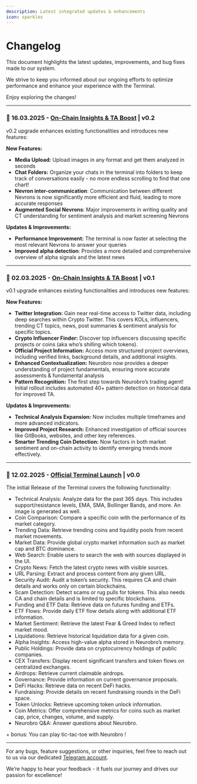 ```yaml
---
description: Latest integrated updates & enhancements
icon: sparkles
---
```


# Changelog

This document highlights the latest updates, improvements, and bug fixes made to our system.&#x20;

We strive to keep you informed about our ongoing efforts to optimize performance and enhance your experience with the Terminal.&#x20;

Enjoy exploring the changes!

***

### **🔸 16**.03.2025 - [On-Chain Insights & TA Boost](https://x.com/0xNeurobro/status/1889799793825755332) | v0.2

v0.2 upgrade enhances existing functionalities and introduces new features:

**New Features:**

* **Media Upload:** Upload images in any format and get them analyzed in seconds
* **Chat Folders:** Organize your chats in the terminal into folders to keep track of conversations easily - no more endless scrolling to find that one chart!
* **Nevron inter-communication**: Communication between different Nevrons is now significantly more efficient and fluid, leading to more accurate responses
* **Augmented Social Nevrons**: Major improvements in writing quality and CT understanding for sentiment analysis and market screening Nevrons

**Updates & Improvements:**

* **Performance Improvement:** The terminal is now faster at selecting the most relevant Nevrons to answer your queries
* **Improved alpha detection**: Provides a more detailed and comprehensive overview of alpha signals and the latest news

***

### **🔸 0**2.03.2025 - [On-Chain Insights & TA Boost](https://x.com/0xNeurobro/status/1889799793825755332) | v0.1

v0.1 upgrade enhances existing functionalities and introduces new features:

**New Features:**

* **Twitter Integration:** Gain near real-time access to Twitter data, including deep searches within Crypto Twitter. This covers KOLs, influencers, trending CT topics, news, post summaries & sentiment analysis for specific topics.
* **Crypto Influencer Finder:** Discover top influencers discussing specific projects or coins (aka who’s shilling which tokens).
* **Official Project Information:** Access more structured project overviews, including verified links, background details, and additional insights.
* **Enhanced Contextualization:** Neurobro now provides a deeper understanding of project fundamentals, ensuring more accurate assessments & fundamental analysis
* **Pattern Recognition:** The first step towards Neurobro’s trading agent! Initial rollout includes automated 40+ pattern detection on historical data for improved TA.

**Updates & Improvements:**

* **Technical Analysis Expansion:** Now includes multiple timeframes and more advanced indicators.
* **Improved Project Research:** Enhanced investigation of official sources like GitBooks, websites, and other key references.
* **Smarter Trending Coin Detection:** Now factors in both market sentiment and on-chain activity to identify emerging trends more effectively.

***

### **🔸** 12.02.2025 - [Official Terminal Launch](https://terminal.neurobro.ai/) | v0.0

The initial Release of the Terminal covers the following functionality:

* Technical Analysis: Analyze data for the past 365 days. This includes support/resistance levels, EMA, SMA, Bollinger Bands, and more. An image is generated as well.
* Coin Comparison: Compare a specific coin with the performance of its market category.
* Trending Data: Retrieve trending coins and liquidity pools from recent market movements.
* Market Data: Provide global crypto market information such as market cap and BTC dominance.
* Web Search: Enable users to search the web with sources displayed in the UI.
* Crypto News: Fetch the latest crypto news with visible sources.
* URL Parsing: Extract and process content from any given URL.
* Security Audit: Audit a token’s security. This requires CA and chain details and works only on certain blockchains.
* Scam Detection: Detect scams or rug pulls for tokens. This also needs CA and chain details and is limited to specific blockchains.
* Funding and ETF Data: Retrieve data on futures funding and ETFs.
* ETF Flows: Provide daily ETF flow details along with additional ETF information.
* Market Sentiment: Retrieve the latest Fear & Greed Index to reflect market mood.
* Liquidations: Retrieve historical liquidation data for a given coin.
* Alpha Insights: Access high-value alpha stored in Neurobro’s memory.
* Public Holdings: Provide data on cryptocurrency holdings of public companies.
* CEX Transfers: Display recent significant transfers and token flows on centralized exchanges.
* Airdrops: Retrieve current claimable airdrops.
* Governance: Provide information on current governance proposals.
* DeFi Hacks: Retrieve data on recent DeFi hacks.
* Fundraising: Provide details on recent fundraising rounds in the DeFi space.
* Token Unlocks: Retrieve upcoming token unlock information.
* Coin Metrics: Offer comprehensive metrics for coins such as market cap, price, changes, volume, and supply.
* Neurobro Q\&A: Answer questions about Neurobro.

\+ bonus: You can play tic-tac-toe with Neurobro !

***

For any bugs, feature suggestions, or other inquiries, feel free to reach out to us via our dedicated [Telegram account](https://t.me/neurobro_support).&#x20;

We’re happy to hear your feedback - it fuels our journey and drives our passion for excellence!
